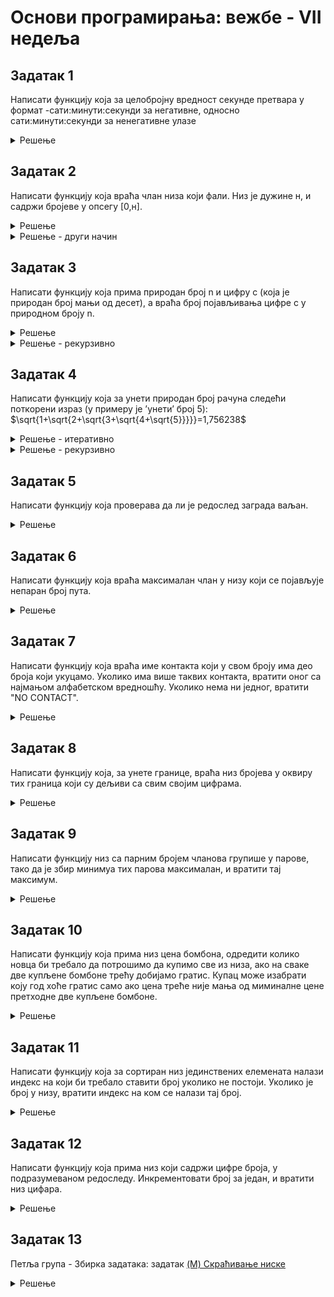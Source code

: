 # Основи програмирања: вежбе - VII недеља

## Задатак 1
 Написати функцију која за целобројну вредност секунде претвара у формат
-сати:минути:секунди за негативне, односно сати:минути:секунди за ненегативне улазе
<details markdown='block'>
<summary>Решење </summary>

```python
def pretvaranje_vremena(sekunde):
    """
    Написати функцију која за целобројну вредност секунде претвара у формат
    -сати:минути:секунди за негативне, односно сати:минути:секунди за ненегативне улазе
    Пример:
    0 -> '0:0:0'
    -34567 -> '-9:36:7'
    100001 -> '27:46:41'
    """
    sati = abs(sekunde) // 3600
    minuti = abs(sekunde) % 3600 // 60
    sekundi = abs(sekunde) % 60
    if sekunde < 0:
        return '-' + str(sati) + ':' + str(minuti) + ':' + str(sekundi)
    else:
        return str(sati) + ':' + str(minuti) + ':' + str(sekundi)
    
```
</details>

## Задатак 2
Написати функцију која враћа члан низа који фали.
Низ је дужине н, и садржи бројеве у опсегу [0,н].
<details markdown='block'>
<summary>Решење </summary>

```python
def broj_koji_fali(niz):
    """
    Написати функцију која враћа члан низа који фали.
    Низ је дужине н, и садржи бројеве у опсегу [0,н].
    Пример:
    [3,0,1] -> 2
    [9,6,4,2,3,5,7,0,1] -> 8
    """
    n = len(niz)
    return n*(n+1)//2 - sum(niz)

#niz=list(map(int,input().split()))
#print(broj_koji_fali(niz))
```
</details>

<details markdown='block'>
<summary>Решење - други начин</summary>

```python
def funkc(niz, n):
    niz.sort()
    for i in range(len(niz) - 1):
        tren, sled = niz[i], niz[i+1]
        if(abs(sled - tren) > 1):
            return tren + 1
        
    if niz[0] != 0:
        return 0
    else:
        return None
    
niz = list(map(int, input().split()))
n = len(niz)
rez = funkc(niz, n)
print(rez)   
```
</details>

## Задатак 3
Написати функциjу коjа прима природан броj n и цифру c (коjа jе
природан броj мањи од десет), а враћа броj поjављивања цифре c у
природном броjу n.
<details markdown='block'>
<summary>Решење </summary>

```python
def izbroj_cifru_iterativno(n,c):
    return str(n).count(str(c))

#n=int(input())
#c=int(input())

#print(izbroj_cifru_iterativno(n,c))
```
</details>

<details markdown='block'>
<summary>Решење - рекурзивно</summary>

```python
def izbroj_Cifru(n, c):
    """Функција прима природан броj n и цифру c коjа jе природан броj мањи од 
    десет, а враћа броj поjављивања цифре c у природном броjу n."""
    if n == c:
        return 1
    if n < 10:
        return 0
    if n%10 == c:
        return 1 + izbroj_Cifru(n//10, c)
    return izbroj_Cifru(n//10, c)

#n=int(input())
#c=int(input())

#print(izbroj_Cifru(n,c))
```
</details>

## Задатак 4
Написати функциjу коjа за унети природан броj рачуна следећи
поткорени израз (у примеру jе ’унети’ броj 5):\
$\sqrt{1+\sqrt{2+\sqrt{3+\sqrt{4+\sqrt{5}}}}}=1,756238$
<details markdown='block'>
<summary>Решење - итеративно</summary>

```python
from math import sqrt

def korenovi_2_iterativno(n):
    sum=sqrt(n)
    while n>1:
        n-=1
        sum=sqrt(n + sum)
    return sum

#n=int(input())
#print("{:10.6f}".format(korenovi_2_iterativno(n)))
```
</details>

<details markdown='block'>
<summary>Решење - рекурзивно</summary>

```python
from math import sqrt

def korenovi_2(n,i=1):
    if n==i:
        return sqrt(n)
    return sqrt(i+korenovi_2(n,i+1))

#n=int(input())
#print("{:10.6f}".format(korenovi_2(n)))
```
</details>

## Задатак 5
Написати функцију која проверава да ли је редослед заграда ваљан.
<details markdown='block'>
<summary>Решење </summary>

```python
def zagrade(niska):
    """
    Написати функцију која проверава да ли је редослед заграда ваљан.
    Пример:
    "(())" -> True
    ")(" -> False
    "()) -> False
    """
    brojac = 0
    for karakter in niska:
        if karakter == "(":
            brojac += 1
        if karakter == ")":
            brojac -= 1
        if brojac < 0:
            return False

    return brojac == 0
```
</details>

## Задатак 6
Написати функцију која враћа максималан члан у низу који се појављује непаран број пута.
<details markdown='block'>
<summary>Решење </summary>

```python
def najveci_neparan_puta(niz):
    """
    Написати функцију која враћа максималан члан у низу који се појављује непаран број пута.
    Пример:
    [5,10,23,10,23] -> 5
    """
    skup_neparnih=set()
    for clan in niz:
        if niz.count(clan)%2 ==1:
            skup_neparnih.add(clan)
    if not skup_neparnih: return None
    return max(skup_neparnih)
    
```
</details>

## Задатак 7
Написати функцију која враћа име контакта који у свом броју има део броја који укуцамо.
Уколико има више таквих контакта, вратити оног са најмањом алфабетском вредношћу.
Уколико нема ни једног, вратити "NO CONTACT".
<details markdown='block'>
<summary>Решење </summary>

```python
def kontakti(imena, brojevi, deo_broja):
    """
    Написати функцију која враћа име контакта који у свом броју има део броја који укуцамо.
    Уколико има више таквих контакта, вратити оног са најмањом алфабетском вредношћу.
    А уколико нема ни једног, врати "NO CONTACT".
    Пример:
    imena = ["Pera","Mika"]
    brojevi = ["99999999", "777888999"]
    deo_broja = "88999" -> "Mika"
    """
    res = []
    for i in range(len(brojevi)):
        if deo_broja in brojevi[i]:
            res.append(imena[i])

    if len(res) == 0:
        return 'NO CONTACT'
    res = sorted(res)
    return res[0]
    
```
</details>

## Задатак 8
Написати функцију која, за унете границе, враћа низ бројева у оквиру тих граница који су дељиви са свим својим цифрама.
<details markdown='block'>
<summary>Решење </summary>

```python
def deljivi_brojevi(leva_granica,desna_granica):
    """
    Написати функцију која за унете границе, враћа низ бројева у оквиру тих граница који су дељиви са свим својим цифрама.
    Пример:
    11,22 -> [1,2,3,4,5,6,7,8,9,11,12,15,22]
    47,85 -> [48,55,66,77]]
    """
    def deljiv(n):
        for cifra in str(n):
            if cifra == '0' or n % int(cifra) != 0:
                return False
        return True

    res = []
    for n in range(leva_granica, desna_granica + 1):
        if deljiv(n):
            res.append(n)
    return res    
```
</details>

## Задатак 9
Написати функцију низ са парним бројем чланова групише у парове, тако да је збир минимуа тих парова максималан,
и вратити тај максимум.
<details markdown='block'>
<summary>Решење </summary>

```python
def maksimum_minimuma(niz):
    """
    Написати функцију низ са парним бројем чланова групише у парове, тако да је збир минимуа тих парова максималан,
    и вратити тај максимум.
    Пример:
    Улаз: niz = [1,4,3,2]
    Објашњење: Сви могући парови (занемаримо редослед бројева):
    1. (1, 4), (2, 3) -> min(1, 4) + min(2, 3) = 1 + 2 = 3
    2. (1, 3), (2, 4) -> min(1, 3) + min(2, 4) = 1 + 2 = 3
    3. (1, 2), (3, 4) -> min(1, 2) + min(3, 4) = 1 + 3 = 4
    Излаз: 4
    """
    # Сортирамо низ у растућем поретку
    niz.sort()
    # Иницијализујемо максимум на 0
    max_sum = 0
    for i in range(0, len(niz), 2):
        # Додамо чланове на парним индексима у суму
        max_sum += niz[i]
        
    return max_sum
    
```
</details>

## Задатак 10
Написати функцију која прима низ цена бомбона, одредити колико новца би требало да потрошимо да купимо све из низа,
ако на сваке две купљене бомбоне трећу добијамо гратис.
Купац може изабрати коју год хоће гратис само ако цена треће није мања од миминалне цене претходне две купљене бомбоне.

<details markdown='block'>
<summary>Решење </summary>

```python
def bombone(niz_cena):
    """
    Написати функцију која прима низ цена бомбона, одредити колико новца би требало да потрошимо да купимо све из низа,
    ако на сваке две купљене бомбоне трећу добијамо гратис.
    Купац може изабрати коју год хоће гратис само ако цена треће није мања од миминалне цене претходне две купљене бомбоне.
    Пример:
    [1,2,3] -> 5
    Купимо бомбоне од 3 и 2 динара, а бомбону од 1 динар добијамо гратис.
    [6,5,7,9,2,2] -> 23
    Купимо бомбоне од 9 и 7, од 6 динара добијамо гратис, купимо бомбоне од 5 и 2, и другу од 2 добијамо гратис.
    """
    niz_cena.sort(reverse=True)
    cena = 0
    for i in range(len(niz_cena)):
        if (i+1) % 3 != 0:
            cena += niz_cena[i]

    return cena
    
```
</details>

## Задатак 11
Написати функцију која за сортиран низ јединствених елемената налази индекс на који би требало ставити број уколико не постоји.
Уколико је број у низу, вратити индекс на ком се налази тај број.
<details markdown='block'>
<summary>Решење </summary>

```python
def nadji_index(niz,broj):
    """
    Написати функцију која за сортиран низ јединствених елемената налази индекс на који би требало ставити број уколико не постоји.
    Уколико је број у низу, вратити индекс на ком се налази тај број.
    Пример:
    niz = [1,3,5,6], broj = 5 -> 2
    niz = [1,3,5,6], broj = 2 -> 1
    niz = [1,3,5,6], broj = 7 -> 4
    """

    for i in range(len(niz)):
        if niz[i] >= broj:
            return i
    return len(niz)

```
</details>

## Задатак 12
Написати функцију која прима низ који садржи цифре броја, у подразумеваном редоследу.
Инкрементовати број за један, и вратити низ цифара.
<details markdown='block'>
<summary>Решење </summary>

```python
def plus_jedan(niz):
    """
    Написати функцију која прима низ који садржи цифре броја, у подразумеваном редоследу.
    Инкрементовати број за један, и вратити низ цифара
    Пример:
    [1,2,3] -> [1,2,4]
    [4,3,2,1] -> [4,3,2,2]
    [9] -> [1,0]
    """ 
    niz = list(map(str,niz))
    broj = int(''.join(niz)) + 1
    broj = str(broj)
    output = [cifra for cifra in broj]
    return output

    
```
</details>

## Задатак 13
Петља група - Збирка задатака: задатак [(M) Скраћивање ниске](https://arena.petlja.org/competition/zbirka#tab_133361)
<details markdown='block'>
<summary>Решење </summary>

```python
x=input()
def f(x):
    if len(x)==0:
        return ""
    k=1
    rez=x[0]
    if len(x)==1:
        return rez
    for i in range (1,len(x)):
        if x[i]==x[i-1]:
            k+=1
        else:
            break
    if k>1:
        rez+=str(k)
    return rez+f(x[k:])
print(f(x))    
```
</details>
